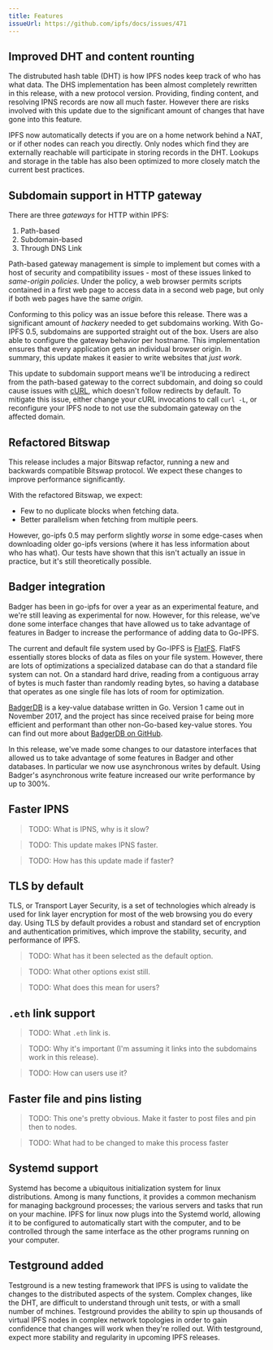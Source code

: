 ```yaml
---
title: Features
issueUrl: https://github.com/ipfs/docs/issues/471
---
```


## Improved DHT and content rounting

The distrubuted hash table (DHT) is how IPFS nodes keep track of who has what data. The DHS implementation has been almost completely rewritten in this release, with a new protocol version. Providing, finding content, and resolving IPNS records are now all much faster. However there are risks involved with this update due to the significant amount of changes that have gone into this feature.

IPFS now automatically detects if you are on a home network behind a NAT, or if other nodes can reach you directly. Only nodes which find they are externally reachable will participate in storing records in the DHT. Lookups and storage in the table has also been optimized to more closely match the current best practices.

## Subdomain support in HTTP gateway

There are three _gateways_ for HTTP within IPFS:

1. Path-based
1. Subdomain-based
1. Through DNS Link

Path-based gateway management is simple to implement but comes with a host of security and compatibility issues - most of these issues linked to _same-origin policies_. Under the policy, a web browser permits scripts contained in a first web page to access data in a second web page, but only if both web pages have the same _origin_.

Conforming to this policy was an issue before this release. There was a significant amount of _hackery_ needed to get subdomains working. With Go-IPFS 0.5, subdomains are supported straight out of the box. Users are also able to configure the gateway behavior per hostname. This implementation ensures that every application gets an individual browser origin. In summary, this update makes it easier to write websites that _just work_.

This update to subdomain support means we'll be introducing a redirect from the path-based gateway to the correct subdomain, and doing so could cause issues with [cURL](https://en.wikipedia.org/wiki/CURL), which doesn't follow redirects by default. To mitigate this issue, either change your cURL invocations to call `curl -L`, or reconfigure your IPFS node to not use the subdomain gateway on the affected domain.

## Refactored Bitswap

This release includes a major Bitswap refactor, running a new and backwards compatible Bitswap protocol. We expect these changes to improve performance significantly.

With the refactored Bitswap, we expect:

- Few to no duplicate blocks when fetching data.
- Better parallelism when fetching from multiple peers.

However, go-ipfs 0.5 may perform slightly _worse_ in some edge-cases when downloading older go-ipfs versions (where it has less information about who has what). Our tests have shown that this isn't actually an issue in practice, but it's still theoretically possible.

## Badger integration

Badger has been in go-ipfs for over a year as an experimental feature, and we're still leaving as experimental for now. However, for this release, we've done some interface changes that have allowed us to take advantage of features in Badger to increase the performance of adding data to Go-IPFS.

The current and default file system used by Go-IPFS is [FlatFS](https://github.com/ipfs/go-ds-flatfs). FlatFS essentially stores blocks of data as files on your file system. However, there are lots of optimizations a specialized database can do that a standard file system can not. On a standard hard drive, reading from a contiguous array of bytes is much faster than randomly reading bytes, so having a database that operates as one single file has lots of room for optimization.

[BadgerDB](https://blog.dgraph.io/post/badger/) is a key-value database written in Go. Version 1 came out in November 2017, and the project has since received praise for being more efficient and performant than other non-Go-based key-value stores. You can find out more about [BadgerDB on GitHub](https://github.com/dgraph-io/badger#badgerdb------).

In this release, we've made some changes to our datastore interfaces that allowed us to take advantage of some features in Badger and other databases. In particular we now use asynchronous writes by default. Using Badger's asynchronous write feature increased our write performance by up to 300%.

## Faster IPNS

> TODO: What is IPNS, why is it slow?

> TODO: This update makes IPNS faster.

> TODO: How has this update made if faster?

## TLS by default

TLS, or Transport Layer Security, is a set of technologies which already is used for link layer encryption for most of the web browsing you do every day. Using TLS by default provides a robust and standard set of encryption and authentication primitives, which improve the stability, security, and performance of IPFS.

> TODO: What has it been selected as the default option.

> TODO: What other options exist still.

> TODO: What does this mean for users?

## `.eth` link support

> TODO: What `.eth` link is.

> TODO: Why it's important (I'm assuming it links into the subdomains work in this release).

> TODO: How can users use it?

## Faster file and pins listing

> TODO: This one's pretty obvious. Make it faster to post files and pin then to nodes.

> TODO: What had to be changed to make this process faster

## Systemd support

Systemd has become a ubiquitous initialization system for linux distributions. Among is many functions, it provides a common mechanism for managing background processes; the various servers and tasks that run on your machine. IPFS for linux now plugs into the Systemd world, allowing it to be configured to automatically start with the computer, and to be controlled through the same interface as the other programs running on your computer.

## Testground added

Testground is a new testing framework that IPFS is using to validate the changes to the distributed aspects of the system. Complex changes, like the DHT, are difficult to understand through unit tests, or with a small number of mchines. Testground provides the ability to spin up thousands of virtual IPFS nodes in complex network topologies in order to gain confidence that changes will work when they're rolled out. With testground, expect more stability and regularity in upcoming IPFS releases.
